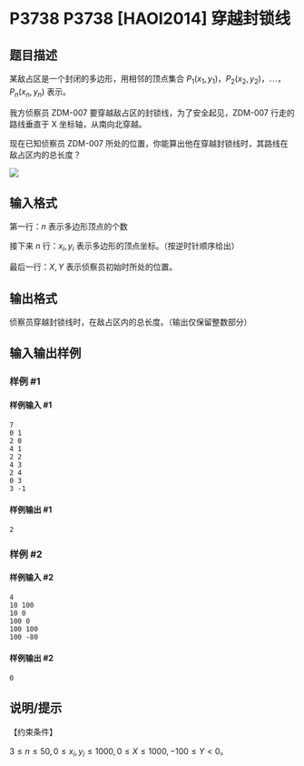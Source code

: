 # P3738 P3738 [HAOI2014] 穿越封锁线

## 题目描述

某敌占区是一个封闭的多边形，用相邻的顶点集合 $P_1(x_1,y_1)$，$P_2(x_2,y_2)$，$\cdots$，$P_n(x_n,y_n)$ 表示。

我方侦察员 ZDM-007 要穿越敌占区的封锁线，为了安全起见，ZDM-007 行走的路线垂直于 X 坐标轴，从南向北穿越。

现在已知侦察员 ZDM-007 所处的位置，你能算出他在穿越封锁线时，其路线在敌占区内的总长度？

![](https://cdn.luogu.com.cn/upload/pic/5207.png)

## 输入格式

第一行：$n$ 表示多边形顶点的个数

接下来 $n$ 行：$x_i,y_i$ 表示多边形的顶点坐标。（按逆时针顺序给出）

最后一行：$X,Y$ 表示侦察员初始时所处的位置。

## 输出格式

侦察员穿越封锁线时，在敌占区内的总长度。（输出仅保留整数部分）

## 输入输出样例

### 样例 #1

#### 样例输入 #1

```
7 
0 1 
2 0
4 1
2 2 
4 3 
2 4 
0 3 
3 -1
```

#### 样例输出 #1

```
2
```

### 样例 #2

#### 样例输入 #2

```
4
10 100
10 0
100 0
100 100
100 -80
```

#### 样例输出 #2

```
0
```

## 说明/提示

【约束条件】

$3\le n\le 50,0\le x_i,y_i\le1000,0\le X \le1000,-100\le Y < 0$。
